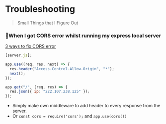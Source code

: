 # Troubleshooting

> Small Things that I Figure Out

### 📍When I got CORS error whilst running my express local server

[3 ways to fix CORS error](https://medium.com/@dtkatz/3-ways-to-fix-the-cors-error-and-how-access-control-allow-origin-works-d97d55946d9)

```js
[server.js];

app.use((req, res, next) => {
  res.header("Access-Control-Allow-Origin", "*");
  next();
});

app.get("/", (req, res) => {
  res.json({ ip: "222.107.238.125" });
});
```

- Simply make own middleware to add header to every response from the server.
- Or `const cors = require('cors');` and `app.use(cors())`
